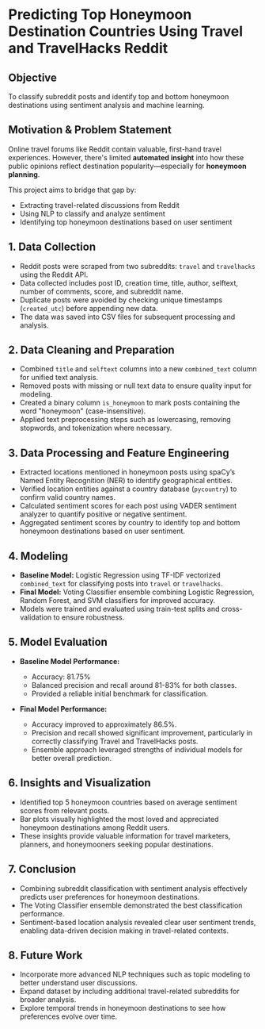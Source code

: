 # Predicting Top Honeymoon Destination Countries Using Travel and TravelHacks Reddit

##  Objective

To classify subreddit posts and identify top and bottom honeymoon destinations using sentiment analysis and machine learning.



##  Motivation & Problem Statement

Online travel forums like Reddit contain valuable, first-hand travel experiences. However, there's limited **automated insight** into how these public opinions reflect destination popularity—especially for **honeymoon planning**.

This project aims to bridge that gap by:
- Extracting travel-related discussions from Reddit
- Using NLP to classify and analyze sentiment
- Identifying top honeymoon destinations based on user sentiment



## 1. Data Collection

- Reddit posts were scraped from two subreddits: `travel` and `travelhacks` using the Reddit API.
- Data collected includes post ID, creation time, title, author, selftext, number of comments, score, and subreddit name.
- Duplicate posts were avoided by checking unique timestamps (`created_utc`) before appending new data.
- The data was saved into CSV files for subsequent processing and analysis.



## 2. Data Cleaning and Preparation

- Combined `title` and `selftext` columns into a new `combined_text` column for unified text analysis.
- Removed posts with missing or null text data to ensure quality input for modeling.
- Created a binary column `is_honeymoon` to mark posts containing the word "honeymoon" (case-insensitive).
- Applied text preprocessing steps such as lowercasing, removing stopwords, and tokenization where necessary.



## 3. Data Processing and Feature Engineering

- Extracted locations mentioned in honeymoon posts using spaCy’s Named Entity Recognition (NER) to identify geographical entities.
- Verified location entities against a country database (`pycountry`) to confirm valid country names.
- Calculated sentiment scores for each post using VADER sentiment analyzer to quantify positive or negative sentiment.
- Aggregated sentiment scores by country to identify top and bottom honeymoon destinations based on user sentiment.



## 4. Modeling

- **Baseline Model:** Logistic Regression using TF-IDF vectorized `combined_text` for classifying posts into `travel` or `travelhacks`.
- **Final Model:** Voting Classifier ensemble combining Logistic Regression, Random Forest, and SVM classifiers for improved accuracy.
- Models were trained and evaluated using train-test splits and cross-validation to ensure robustness.



## 5. Model Evaluation

- **Baseline Model Performance:**
  - Accuracy: 81.75%
  - Balanced precision and recall around 81-83% for both classes.
  - Provided a reliable initial benchmark for classification.

- **Final Model Performance:**
  - Accuracy improved to approximately 86.5%.
  - Precision and recall showed significant improvement, particularly in correctly classifying Travel and TravelHacks posts.
  - Ensemble approach leveraged strengths of individual models for better overall prediction.



## 6. Insights and Visualization

- Identified top 5 honeymoon countries based on average sentiment scores from relevant posts.
- Bar plots visually highlighted the most loved and appreciated honeymoon destinations among Reddit users.
- These insights provide valuable information for travel marketers, planners, and honeymooners seeking popular destinations.



## 7. Conclusion

- Combining subreddit classification with sentiment analysis effectively predicts user preferences for honeymoon destinations.
- The Voting Classifier ensemble demonstrated the best classification performance.
- Sentiment-based location analysis revealed clear user sentiment trends, enabling data-driven decision making in travel-related contexts.



## 8. Future Work

- Incorporate more advanced NLP techniques such as topic modeling to better understand user discussions.
- Expand dataset by including additional travel-related subreddits for broader analysis.
- Explore temporal trends in honeymoon destinations to see how preferences evolve over time.
